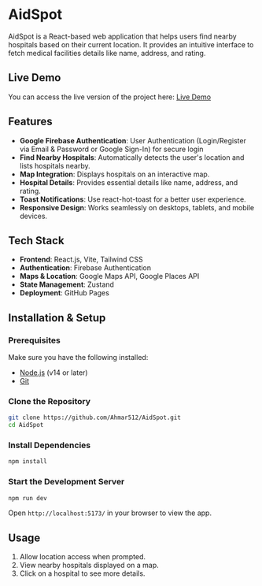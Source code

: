 # AidSpot

AidSpot is a React-based web application that helps users find nearby hospitals based on their current location. It provides an intuitive interface to fetch medical facilities details like name, address, and rating.

## Live Demo

You can access the live version of the project here:
[Live Demo](https://ahmar512.github.io/AidSpot)


## Features

- **Google Firebase Authentication**: User Authentication (Login/Register via Email & Password or Google Sign-In) for secure login
- **Find Nearby Hospitals**: Automatically detects the user's location and lists hospitals nearby.
- **Map Integration**: Displays hospitals on an interactive map.
- **Hospital Details**: Provides essential details like name, address, and rating.
- **Toast Notifications**: Use react-hot-toast for a better user experience.
- **Responsive Design**: Works seamlessly on desktops, tablets, and mobile devices.

## Tech Stack

- **Frontend**: React.js, Vite, Tailwind CSS
- **Authentication**: Firebase Authentication
- **Maps & Location**: Google Maps API, Google Places API
- **State Management**: Zustand
- **Deployment**: GitHub Pages

## Installation & Setup

### Prerequisites

Make sure you have the following installed:

- [Node.js](https://nodejs.org/) (v14 or later)
- [Git](https://git-scm.com/)

### Clone the Repository

```sh
git clone https://github.com/Ahmar512/AidSpot.git
cd AidSpot
```

### Install Dependencies

```sh
npm install
```

### Start the Development Server

```sh
npm run dev
```

Open `http://localhost:5173/` in your browser to view the app.

## Usage

1. Allow location access when prompted.
2. View nearby hospitals displayed on a map.
3. Click on a hospital to see more details.

